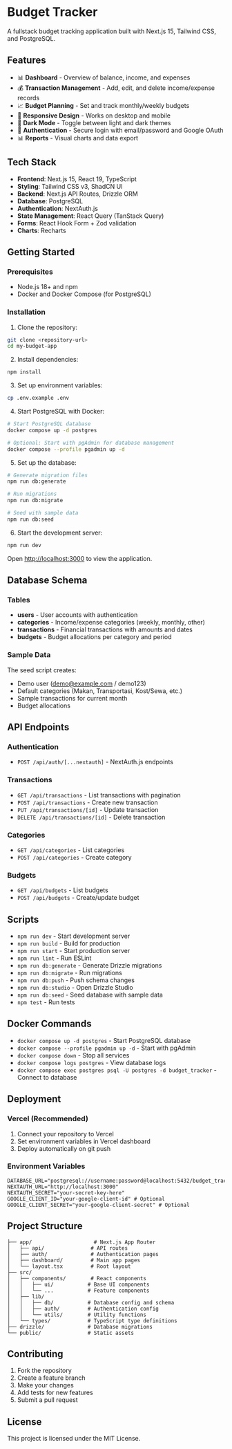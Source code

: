 # Budget Tracker

A fullstack budget tracking application built with Next.js 15, Tailwind CSS, and PostgreSQL.

## Features

- 📊 **Dashboard** - Overview of balance, income, and expenses
- 💰 **Transaction Management** - Add, edit, and delete income/expense records
- 📈 **Budget Planning** - Set and track monthly/weekly budgets
- 📱 **Responsive Design** - Works on desktop and mobile
- 🌙 **Dark Mode** - Toggle between light and dark themes
- 🔐 **Authentication** - Secure login with email/password and Google OAuth
- 📊 **Reports** - Visual charts and data export

## Tech Stack

- **Frontend**: Next.js 15, React 19, TypeScript
- **Styling**: Tailwind CSS v3, ShadCN UI
- **Backend**: Next.js API Routes, Drizzle ORM
- **Database**: PostgreSQL
- **Authentication**: NextAuth.js
- **State Management**: React Query (TanStack Query)
- **Forms**: React Hook Form + Zod validation
- **Charts**: Recharts

## Getting Started

### Prerequisites

- Node.js 18+ and npm
- Docker and Docker Compose (for PostgreSQL)

### Installation

1. Clone the repository:
```bash
git clone <repository-url>
cd my-budget-app
```

2. Install dependencies:
```bash
npm install
```

3. Set up environment variables:
```bash
cp .env.example .env
```

4. Start PostgreSQL with Docker:
```bash
# Start PostgreSQL database
docker compose up -d postgres

# Optional: Start with pgAdmin for database management
docker compose --profile pgadmin up -d
```

5. Set up the database:
```bash
# Generate migration files
npm run db:generate

# Run migrations
npm run db:migrate

# Seed with sample data
npm run db:seed
```

6. Start the development server:
```bash
npm run dev
```

Open [http://localhost:3000](http://localhost:3000) to view the application.

## Database Schema

### Tables

- **users** - User accounts with authentication
- **categories** - Income/expense categories (weekly, monthly, other)
- **transactions** - Financial transactions with amounts and dates
- **budgets** - Budget allocations per category and period

### Sample Data

The seed script creates:
- Demo user (demo@example.com / demo123)
- Default categories (Makan, Transportasi, Kost/Sewa, etc.)
- Sample transactions for current month
- Budget allocations

## API Endpoints

### Authentication
- `POST /api/auth/[...nextauth]` - NextAuth.js endpoints

### Transactions
- `GET /api/transactions` - List transactions with pagination
- `POST /api/transactions` - Create new transaction
- `PUT /api/transactions/[id]` - Update transaction
- `DELETE /api/transactions/[id]` - Delete transaction

### Categories
- `GET /api/categories` - List categories
- `POST /api/categories` - Create category

### Budgets
- `GET /api/budgets` - List budgets
- `POST /api/budgets` - Create/update budget

## Scripts

- `npm run dev` - Start development server
- `npm run build` - Build for production
- `npm run start` - Start production server
- `npm run lint` - Run ESLint
- `npm run db:generate` - Generate Drizzle migrations
- `npm run db:migrate` - Run migrations
- `npm run db:push` - Push schema changes
- `npm run db:studio` - Open Drizzle Studio
- `npm run db:seed` - Seed database with sample data
- `npm test` - Run tests

## Docker Commands

- `docker compose up -d postgres` - Start PostgreSQL database
- `docker compose --profile pgadmin up -d` - Start with pgAdmin
- `docker compose down` - Stop all services
- `docker compose logs postgres` - View database logs
- `docker compose exec postgres psql -U postgres -d budget_tracker` - Connect to database

## Deployment

### Vercel (Recommended)

1. Connect your repository to Vercel
2. Set environment variables in Vercel dashboard
3. Deploy automatically on git push

### Environment Variables

```env
DATABASE_URL="postgresql://username:password@localhost:5432/budget_tracker"
NEXTAUTH_URL="http://localhost:3000"
NEXTAUTH_SECRET="your-secret-key-here"
GOOGLE_CLIENT_ID="your-google-client-id" # Optional
GOOGLE_CLIENT_SECRET="your-google-client-secret" # Optional
```

## Project Structure

```
├── app/                    # Next.js App Router
│   ├── api/               # API routes
│   ├── auth/              # Authentication pages
│   ├── dashboard/         # Main app pages
│   └── layout.tsx         # Root layout
├── src/
│   ├── components/        # React components
│   │   ├── ui/           # Base UI components
│   │   └── ...           # Feature components
│   ├── lib/
│   │   ├── db/           # Database config and schema
│   │   ├── auth/         # Authentication config
│   │   └── utils/        # Utility functions
│   └── types/            # TypeScript type definitions
├── drizzle/              # Database migrations
└── public/               # Static assets
```

## Contributing

1. Fork the repository
2. Create a feature branch
3. Make your changes
4. Add tests for new features
5. Submit a pull request

## License

This project is licensed under the MIT License.
